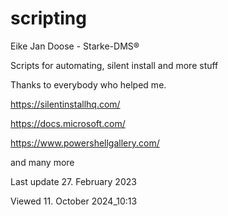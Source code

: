 # scripting
Eike Jan Doose - Starke-DMS®

Scripts for automating, silent install and more stuff

Thanks to everybody who helped me.

https://silentinstallhq.com/

https://docs.microsoft.com/

https://www.powershellgallery.com/

and many more

Last update 27. February 2023

Viewed 11. October 2024_10:13